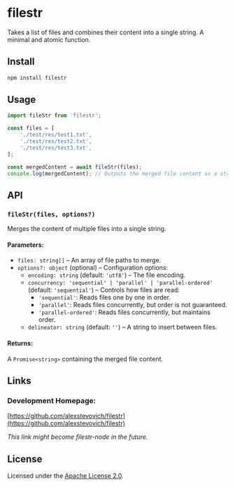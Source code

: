 # filestr

Takes a list of files and combines their content into a single string. A minimal and atomic function.

## Install

```bash
npm install filestr
```

## Usage

```js
import fileStr from 'filestr';

const files = [
    './test/res/test1.txt',
    './test/res/test2.txt',
    './test/res/test3.txt',
];

const mergedContent = await fileStr(files);
console.log(mergedContent); // Outputs the merged file content as a string
```

## API

### `fileStr(files, options?)`

Merges the content of multiple files into a single string.

#### Parameters:

- `files: string[]` – An array of file paths to merge.
- `options?: object` (optional) – Configuration options:
    - `encoding: string` (default: `'utf8'`) – The file encoding.
    - `concurrency: 'sequential' | 'parallel' | 'parallel-ordered'` (default: `'sequential'`) – Controls how files are read:
        - `'sequential'`: Reads files one by one in order.
        - `'parallel'`: Reads files concurrently, but order is not guaranteed.
        - `'parallel-ordered'`: Reads files concurrently, but maintains order.
    - `delineator: string` (default: `''`) – A string to insert between files.

#### Returns:

A `Promise<string>` containing the merged file content.

## Links

### Development Homepage:

[https://github.com/alexstevovich/filestr](https://github.com/alexstevovich/filestr)

_This link might become filestr-node in the future._

## License

Licensed under the [Apache License 2.0](https://www.apache.org/licenses/LICENSE-2.0).

